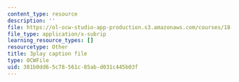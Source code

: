 ```yaml
---
content_type: resource
description: ''
file: https://ol-ocw-studio-app-production.s3.amazonaws.com/courses/18-03sc-differential-equations-fall-2011/381b0dd65c78561c85abd031c445b03f_te6Mplq3DCU.vtt
file_type: application/x-subrip
learning_resource_types: []
resourcetype: Other
title: 3play caption file
type: OCWFile
uid: 381b0dd6-5c78-561c-85ab-d031c445b03f
---
```

